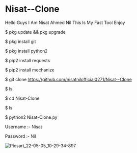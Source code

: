# Nisat--Clone 
Hello Guys I Am Nisat Ahmed Nil This Is My Fast Tool Enjoy 

$ pkg update && pkg upgrade

$ pkg install git

$ pkg install python2

$ pip2 install requests

$ pip2 install mechanize

$ git clone https://github.com/nisatnilofficial0271/Nisat--Clone

$ ls

$ cd Nisat-Clone

$ ls

$ python2 Nisat-Clone.py

Username :- Nisat 

Password :- Nil

![Picsart_22-05-05_10-29-34-897](https://user-images.githubusercontent.com/107569069/174007529-7dc3a5ee-e80c-495c-9f16-0b823a91125a.jpg)
